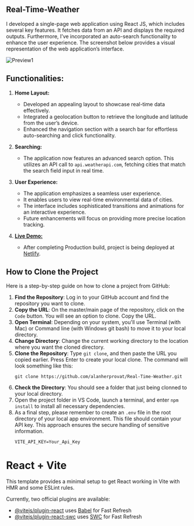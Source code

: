 ## Real-Time-Weather
I developed a single-page web application using React JS, which includes several key features. It fetches data from an API and displays the required outputs. Furthermore, I’ve incorporated an auto-search functionality to enhance the user experience. The screenshot below provides a visual representation of the web application’s interface.

![Preview1](https://drive.google.com/uc?export=view&id=1tnBWpdPOxYfqD12V9fq6GLNi7qwddf2m)

## Functionalities:

1. **Home Layout:**
   - Developed an appealing layout to showcase real-time data effectively.
   - Integrated a geolocation button to retrieve the longitude and latitude from the user’s device.
   - Enhanced the navigation section with a search bar for effortless auto-searching and click functionality. 
2. **Searching:**
   - The application now features an advanced search option. This utilizes an API call to `api.weatherapi.com`, fetching cities that match the search field input in real time.
3. **User Experience:**
   - The application emphasizes a seamless user experience.
   - It enables users to view real-time environmental data of cities.
   - The interface includes sophisticated transitions and animations for an interactive experience.
   - Future enhancements will focus on providing more precise location tracking.
   
4. **[Live Demo:](https://realtime-weather-007.netlify.app/)**
   - After completing Production build, project is being deployed at [Netlify](https://realtime-weather-007.netlify.app/).

## How to Clone the Project
Here is a step-by-step guide on how to clone a project from GitHub:

1. **Find the Repository**: Log in to your GitHub account and find the repository you want to clone.
2. **Copy the URL**: On the master/main page of the repository, click on the `Code` button. You will see an option to clone. Copy the URL.
3. **Open Terminal**: Depending on your system, you'll use Terminal (with Mac) or Command line (with Windows git bash) to move it to your local directory.
4. **Change Directory**: Change the current working directory to the location where you want the cloned directory.
5. **Clone the Repository**: Type `git clone`, and then paste the URL you copied earlier. Press Enter to create your local clone. The command will look something like this:
    ```
    git clone https://github.com/alanherprovat/Real-Time-Weather.git
    ```
6. **Check the Directory**: You should see a folder that just being clonned to your local directory.
7. Open the project folder in VS Code, launch a terminal, and enter `npm install` to install all necessary dependencies.
8. As a final step, please remember to create an `.env` file in the root directory of your local app environment. This file should contain your API key. This approach ensures the secure handling of sensitive information.
    ```
    VITE_API_KEY=Your_Api_Key
    ```

# React + Vite

This template provides a minimal setup to get React working in Vite with HMR and some ESLint rules.

Currently, two official plugins are available:

- [@vitejs/plugin-react](https://github.com/vitejs/vite-plugin-react/blob/main/packages/plugin-react/README.md) uses [Babel](https://babeljs.io/) for Fast Refresh
- [@vitejs/plugin-react-swc](https://github.com/vitejs/vite-plugin-react-swc) uses [SWC](https://swc.rs/) for Fast Refresh

